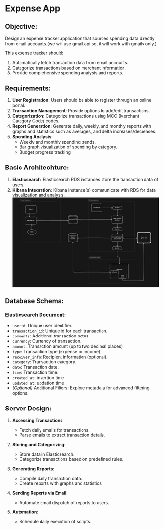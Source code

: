 # Expense App


## Objective:
Design an expense tracker application that sources spending data directly from email accounts.(we will use gmail api so, it will work with gmails only.)

This expense tracker should:

1. Automatically fetch transaction data from email accounts.
2. Categorize transactions based on merchant information.
3. Provide comprehensive spending analysis and reports.

## Requirements:

1. **User Registration**: Users should be able to register through an online portal.
2. **Transaction Management**: Provide options to add/edit transactions.
3. **Categorization**: Categorize transactions using MCC (Merchant Category Code) codes.
4. **Report Generation**: Generate daily, weekly, and monthly reports with graphs and statistics such as averages, and delta increases/decreases.
5. **Spending Analysis**:
   - Weekly and monthly spending trends.
   - Bar graph visualization of spending by category.
   - Budget progress tracking

## Basic Architechture:

1. **Elasticsearch**: Elasticsearch RDS instances store the transaction data of users.
2. **Kibana Integration**: Kibana instance(s) communicate with RDS for data visualization and analysis. 
    ![basic architecture image](/designassets/basicarchitecture.png)

## Database Schema:

### Elasticsearch Document:
- `userid`: Unique user identifier.
- `transaction_id`: Unique id for each transaction.
- `comments`: Additional transaction notes.
- `currency`: Currency of transaction.
- `amount`: Transaction amount (up to two decimal places).
- `type`: Transaction type (expense or income).
- `receiver_info`: Recipient information (optional).
- `category`: Transaction category.
- `date`: Transaction date.
- `time`: Transaction time.
- `created_at`: insertion time
- `updated_at`: updation time
- *(Optional)* Additional Filters: Explore metadata for advanced filtering options.

## Server Design:

1. **Accessing Transactions**:
   - Fetch daily emails for transactions.
   - Parse emails to extract transaction details.

2. **Storing and Categorizing**:
   - Store data in Elasticsearch.
   - Categorize transactions based on predefined rules.

3. **Generating Reports**:
   - Compile daily transaction data.
   - Create reports with graphs and statistics.

4. **Sending Reports via Email**:
   - Automate email dispatch of reports to users.

5. **Automation**:
   - Schedule daily execution of scripts.

